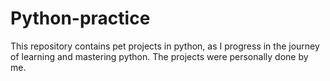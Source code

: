 # Python-practice
This repository contains pet projects in python, as I progress in the journey of learning and mastering python. The projects were personally done by me. 
